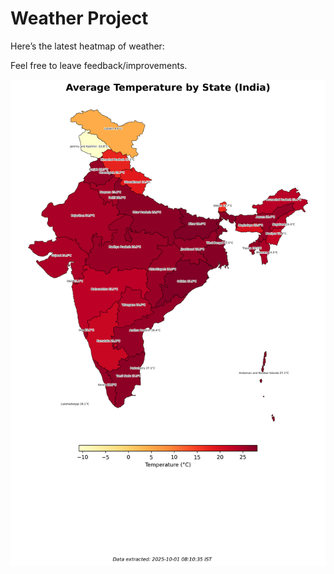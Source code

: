 # Weather Project

Here’s the latest heatmap of weather:

Feel free to leave feedback/improvements.

![India Heatmap](docs/assets/india_heatmap.png?v=DC94A5)
